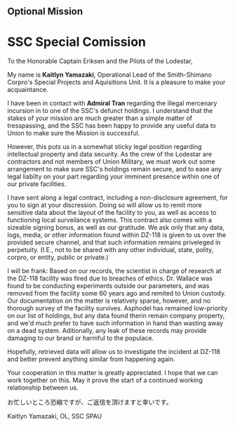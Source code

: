 ## Optional Mission
# SSC Special Comission

To the Honorable Captain Eriksen and the Pilots of the Lodestar,

My name is **Kaitlyn Yamazaki**, Operational Lead of the Smith-Shimano Corpro's Special Projects and Aquisitions Unit. It is a pleasure to make your acquaintance.

I have been in contact with **Admiral Tran** regarding the illegal mercenary incursion in to one of the SSC's defunct holdings. I understand that the stakes of your mission are much greater than a simple matter of tresspassing, and the SSC has been happy to provide any useful data to Union to make sure the Mission is successful.

However, this puts us in a somewhat sticky legal position regarding intellectual property and data security. As the crew of the Lodestar are contractors and not members of Union Military, we must work out some arrangement to make sure SSC's holdings remain secure, and to ease any legal liabilty on your part regarding your imminent presence within one of our private facilities.

I have sent along a legal contract, including a non-disclosure agreement, for you to sign at your discression. Doing so will allow us to remit more sensitive data about the layout of the facility to you, as well as access to functioning local surveilance systems. This contract also comes with a sizeable signing bonus, as well as our gratitude. We ask only that any data, logs, media, or other information found within DZ-118 is given to us over the provided secure channel, and that such information remains priveleged in perpetuity. (I.E., not to be shared with any other individual, state, polity, corpro, or entity, public or private.)

I will be frank: Based on our records, the scientist in charge of research at the DZ-118 facility was fired due to breaches of ethics. Dr. Wallace was found to be conducting experiments outside our parameters, and was removed from the facility some 60 years ago and remited to Union custody. Our documentation on the matter is relatively sparse, however, and no thorough survey of the facility survives. Asphodel has remained low-priority on our list of holdings, but any data found therin remain company property, and we'd much prefer to have such information in hand than wasting away on a dead system. Aditionally, any leak of these records may provide damaging to our brand or harmful to the populace. 

Hopefully, retrieved data will allow us to investigate the incident at DZ-118 and better prevent anything similar from happening again.

Your cooperation in this matter is greatly appreciated. I hope that we can work together on this. May it prove the start of a continued working relationship between us.

お忙しいところ恐縮ですが、ご返信を頂けますと幸いです。

Kaitlyn Yamazaki, OL, SSC SPAU